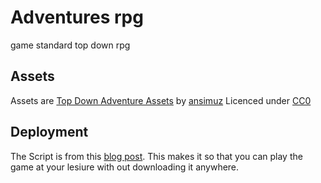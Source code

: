 # Adventures rpg
game standard top down rpg
## Assets
Assets are [Top Down Adventure Assets](https://opengameart.org/content/top-down-adventure-assets) by [ansimuz](https://opengameart.org/users/ansimuz) Licenced under [CC0](https://creativecommons.org/publicdomain/zero/1.0/)

## Deployment
The Script is from this [blog post](http://paulgestwicki.blogspot.com/2020/08/a-slightly-easier-way-to-get-started.html). This makes it so that you can play the game at your lesiure with out downloading it anywhere.